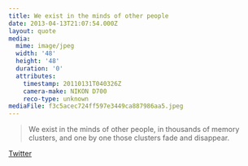 ```yaml
---
title: We exist in the minds of other people
date: 2013-04-13T21:07:54.000Z
layout: quote
media:
  mime: image/jpeg
  width: '48'
  height: '48'
  duration: '0'
  attributes:
    timestamp: 20110131T040326Z
    camera-make: NIKON D700
    reco-type: unknown
mediaFile: f3c5acec724ff597e3449ca887986aa5.jpeg
---
```

> We exist in the minds of other people, in thousands of memory clusters, and one by one those clusters fade and disappear.

[Twitter](https://twitter.com/cherilucas/status/319925106879102976)
